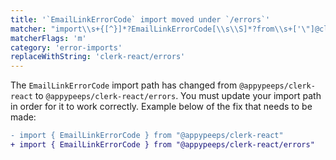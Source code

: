 ```yaml
---
title: '`EmailLinkErrorCode` import moved under `/errors`'
matcher: "import\\s+{[^}]*?EmailLinkErrorCode[\\s\\S]*?from\\s+['\"]@clerk\\/(clerk-react)(?!\/errors)[\\s\\S]*?['\"]"
matcherFlags: 'm'
category: 'error-imports'
replaceWithString: 'clerk-react/errors'
---
```


The `EmailLinkErrorCode` import path has changed from `@appypeeps/clerk-react` to `@appypeeps/clerk-react/errors`. You must update your import path in order for it to work correctly. Example below of the fix that needs to be made:

```diff
- import { EmailLinkErrorCode } from "@appypeeps/clerk-react"
+ import { EmailLinkErrorCode } from "@appypeeps/clerk-react/errors"
```
